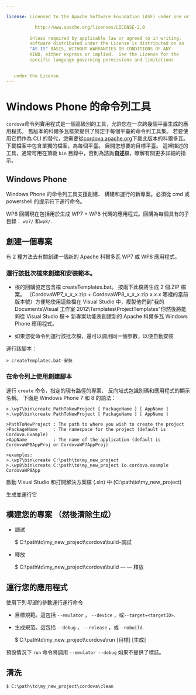 ```yaml
---

license: Licensed to the Apache Software Foundation (ASF) under one or more contributor license agreements. See the NOTICE file distributed with this work for additional information regarding copyright ownership. The ASF licenses this file to you under the Apache License, Version 2.0 (the "License"); you may not use this file except in compliance with the License. You may obtain a copy of the License at

           http://www.apache.org/licenses/LICENSE-2.0
    
         Unless required by applicable law or agreed to in writing,
         software distributed under the License is distributed on an
         "AS IS" BASIS, WITHOUT WARRANTIES OR CONDITIONS OF ANY
         KIND, either express or implied.  See the License for the
         specific language governing permissions and limitations
    

   under the License.
---
```


# Windows Phone 的命令列工具

`cordova`命令列實用程式是一個高級別的工具，允許您在一次跨幾個平臺生成的應用程式。 舊版本的科爾多瓦框架提供了特定于每個平臺的命令列工具集。 若要使用它們作為 CLI 的替代，您需要從[cordova.apache.org][1]下載此版本的科爾多瓦。 下載檔案中包含單獨的檔案，為每個平臺。 展開您想要的目標平臺。 這裡描述的工具，通常可用在頂級 `bin` 目錄中，否則為諮詢**自述**檔，瞭解有關更多詳細的指示。

 [1]: http://cordova.apache.org

## Windows Phone

Windows Phone 的命令列工具支援創建、 構建和運行的新專案。必須從 cmd 或 powershell 的提示符下運行命令。

WP8 回購現在包括用於生成 WP7 + WP8 代碼的應用程式。回購為每個具有的子目錄： `wp7/` 和`wp8/`.

## 創建一個專案

有 2 種方法去有關創建一個新的 Apache 科爾多瓦 WP7 或 WP8 應用程式。

### 運行該批次檔來創建和安裝範本。

*   根的回購協定包含檔 createTemplates.bat。 按兩下此檔將生成 2 個.ZIP 檔案。 （CordovaWP7\_x\_x\_x.zip + CordovaWP8\_x\_x\_x.zip x.x.x 哪裡的當前版本號）方便地使用這些檔在 Visual Studio 中，複製他們到"我的 Documents\Visual 工作室 2012\Templates\ProjectTemplates\"你然後將能夠從 Visual Studio 檔-> 新專案功能表創建新的 Apache 科爾多瓦 Windows Phone 應用程式。

*   如果您從命令列運行該批次檔，還可以調用同一個參數，以便自動安裝

運行該腳本：

    > createTemplates.bat-安裝
    

### 在命令列上使用創建腳本

運行 `create` 命令，指定的現有路徑的專案、 反向域式包識別碼和應用程式的顯示名稱。 下面是 Windows Phone 7 和 8 的語法：

    >.\wp7\bin\create PathToNewProject [ PackageName ] [ AppName ]
    >.\wp8\bin\create PathToNewProject [ PackageName ] [ AppName ]
    
    >PathToNewProject : The path to where you wish to create the project
    >PackageName      : The namespace for the project (default is Cordova.Example)
    >AppName          : The name of the application (default is CordovaWP8AppProj or CordovaWP7AppProj)
    
    >examples:
    >.\wp7\bin\create C:\path\to\my_new_project
    >.\wp8\bin\create C:\path\to\my_new_project io.cordova.example CordovaWP8App
    

啟動 Visual Studio 和打開解決方案檔 (.sln) 中 (C:\path\to\my\_new\_project)

生成並運行它

## 構建您的專案 （然後清除生成）

*   調試
    
    $ C:\path\to\my\_new\_project\cordova\build-調試

*   釋放
    
    $ C:\path\to\my\_new\_project\cordova\build — — 釋放

## 運行您的應用程式

使用下列*可選*的參數運行運行命令

*   目標規範。這包括 `--emulator` ， `--device` ，或`--target=<targetID>`.

*   生成規范。這包括 `--debug` ， `--release` ，或`--nobuild`.
    
    $ C:\path\to\my\_new\_project\cordova\run \[目標\] \[生成\]

預設情況下 `run` 命令將調用 `--emulator --debug` 如果不提供了標誌。

## 清洗

    $ C:\path\to\my_new_project\cordova\clean